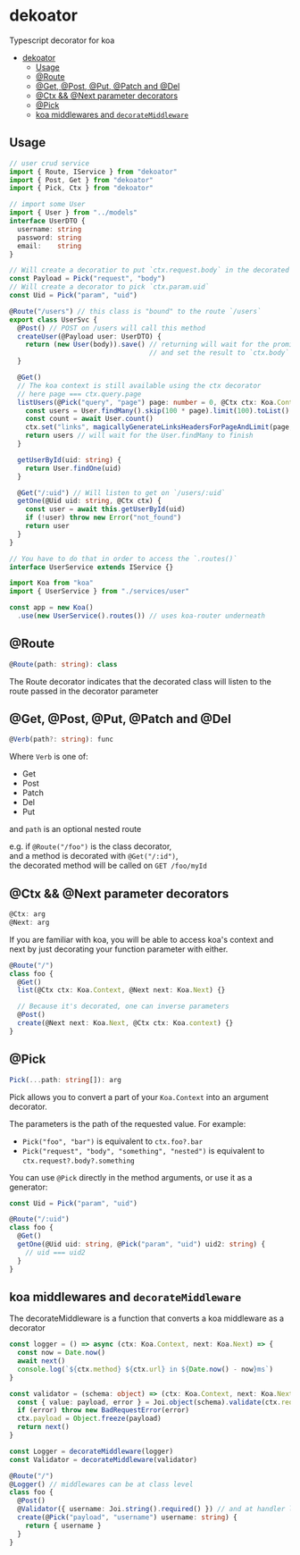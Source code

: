 # dekoator

Typescript decorator for koa

- [dekoator](#dekoator)
  - [Usage](#usage)
  - [@Route](#route)
  - [@Get, @Post, @Put, @Patch and @Del](#get-post-put-patch-and-del)
  - [@Ctx && @Next parameter decorators](#ctx--next-parameter-decorators)
  - [@Pick](#pick)
  - [koa middlewares and `decorateMiddleware`](#koa-middlewares-and-decoratemiddleware)

## Usage

```ts
// user crud service
import { Route, IService } from "dekoator"
import { Post, Get } from "dekoator"
import { Pick, Ctx } from "dekoator"

// import some User
import { User } from "../models"
interface UserDTO {
  username: string
  password: string
  email:    string
}

// Will create a decoratior to put `ctx.request.body` in the decorated parameter
const Payload = Pick("request", "body")
// Will create a decorator to pick `ctx.param.uid`
const Uid = Pick("param", "uid")

@Route("/users") // this class is "bound" to the route `/users`
export class UserSvc {
  @Post() // POST on /users will call this method
  createUser(@Payload user: UserDTO) {
    return (new User(body)).save() // returning will wait for the promise to fullfil
                                   // and set the result to `ctx.body`
  }

  @Get()
  // The koa context is still available using the ctx decorator
  // here page === ctx.query.page
  listUsers(@Pick("query", "page") page: number = 0, @Ctx ctx: Koa.Context) {
    const users = User.findMany().skip(100 * page).limit(100).toList()
    const count = await User.count()
    ctx.set("links", magicallyGenerateLinksHeadersForPageAndLimit(page, 100))
    return users // will wait for the User.findMany to finish
  }

  getUserById(uid: string) {
    return User.findOne(uid)
  }

  @Get("/:uid") // Will listen to get on `/users/:uid`
  getOne(@Uid uid: string, @Ctx ctx) {
    const user = await this.getUserById(uid)
    if (!user) throw new Error("not_found")
    return user
  }
}

// You have to do that in order to access the `.routes()`
interface UserService extends IService {}
```

```ts
import Koa from "koa"
import { UserService } from "./services/user"

const app = new Koa()
  .use(new UserService().routes()) // uses koa-router underneath
```


## @Route

```ts
@Route(path: string): class
```

The Route decorator indicates that the decorated class will listen to the route
passed in the decorator parameter

## @Get, @Post, @Put, @Patch and @Del

```ts
@Verb(path?: string): func
```

Where `Verb` is one of:
- Get
- Post
- Patch
- Del
- Put

and `path` is an optional nested route

e.g. if `@Route("/foo")` is the class decorator,  
and a method is decorated with `@Get("/:id")`,  
the decorated method will be called on `GET /foo/myId`


## @Ctx && @Next parameter decorators

```ts
@Ctx: arg
@Next: arg
```

If you are familiar with koa, you will be able to access koa's context and next
by just decorating your function parameter with either.

```ts
@Route("/")
class foo {
  @Get()
  list(@Ctx ctx: Koa.Context, @Next next: Koa.Next) {}

  // Because it's decorated, one can inverse parameters
  @Post()
  create(@Next next: Koa.Next, @Ctx ctx: Koa.context) {}
}
```

## @Pick

```ts
Pick(...path: string[]): arg
```

Pick allows you to convert a part of your `Koa.Context` into an argument decorator.

The parameters is the path of the requested value.
For example:
- `Pick("foo", "bar")` is equivalent to `ctx.foo?.bar`
- `Pick("request", "body", "something", "nested")` is equivalent to `ctx.request?.body?.something`

You can use `@Pick` directly in the method arguments, or use it as a generator:

```ts
const Uid = Pick("param", "uid")

@Route("/:uid")
class foo {
  @Get()
  getOne(@Uid uid: string, @Pick("param", "uid") uid2: string) {
    // uid === uid2
  }
}
```

## koa middlewares and `decorateMiddleware`

The decorateMiddleware is a function that converts a koa middleware as a decorator

```ts
const logger = () => async (ctx: Koa.Context, next: Koa.Next) => {
  const now = Date.now()
  await next()
  console.log(`${ctx.method} ${ctx.url} in ${Date.now() - now}ms`)
}

const validator = (schema: object) => (ctx: Koa.Context, next: Koa.Next) => {
  const { value: payload, error } = Joi.object(schema).validate(ctx.request.body)
  if (error) throw new BadRequestError(error)
  ctx.payload = Object.freeze(payload)
  return next()
}

const Logger = decorateMiddleware(logger)
const Validator = decorateMiddleware(validator)

@Route("/")
@Logger() // middlewares can be at class level
class foo {
  @Post()
  @Validator({ username: Joi.string().required() }) // and at handler level
  create(@Pick("payload", "username") username: string) {
    return { username }
  }
}
```
